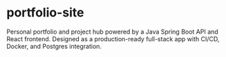 # portfolio-site
Personal portfolio and project hub powered by a Java Spring Boot API and React frontend. Designed as a production-ready full-stack app with CI/CD, Docker, and Postgres integration.
